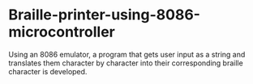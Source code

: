 # Braille-printer-using-8086-microcontroller
Using an 8086 emulator, a program that gets user input as a string and translates them character by character into their corresponding braille character is developed.
